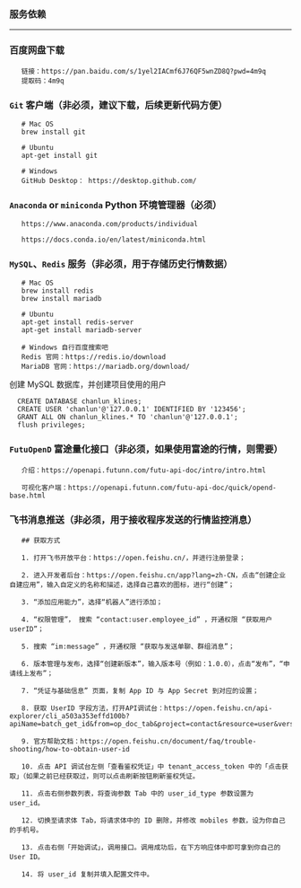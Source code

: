 ### 服务依赖

---

### 百度网盘下载

       链接：https://pan.baidu.com/s/1yel2IACmf6J76QF5wnZD8Q?pwd=4m9q 
       提取码：4m9q 


### `Git` 客户端（**非必须，建议下载，后续更新代码方便**）

       # Mac OS
       brew install git
       
       # Ubuntu
       apt-get install git
       
       # Windows 
       GitHub Desktop： https://desktop.github.com/

### `Anaconda`  or `miniconda`  Python 环境管理器（**必须**）

       https://www.anaconda.com/products/individual
    
       https://docs.conda.io/en/latest/miniconda.html

### `MySQL`、`Redis` 服务（**非必须，用于存储历史行情数据**）

       # Mac OS
       brew install redis
       brew install mariadb
       
       # Ubuntu
       apt-get install redis-server
       apt-get install mariadb-server
           
       # Windows 自行百度搜索吧
       Redis 官网：https://redis.io/download
       MariaDB 官网：https://mariadb.org/download/

创建 MySQL 数据库，并创建项目使用的用户

      CREATE DATABASE chanlun_klines;
      CREATE USER 'chanlun'@'127.0.0.1' IDENTIFIED BY '123456';
      GRANT ALL ON chanlun_klines.* TO 'chanlun'@'127.0.0.1';
      flush privileges;

### `FutuOpenD` 富途量化接口（**非必须，如果使用富途的行情，则需要**）

       介绍：https://openapi.futunn.com/futu-api-doc/intro/intro.html
    
       可视化客户端：https://openapi.futunn.com/futu-api-doc/quick/opend-base.html

### 飞书消息推送（**非必须，用于接收程序发送的行情监控消息**）

       ## 获取方式

       1. 打开飞书开放平台：https://open.feishu.cn/，并进行注册登录；
       
       2. 进入开发者后台：https://open.feishu.cn/app?lang=zh-CN，点击“创建企业自建应用”，输入自定义的名称和描述，选择自己喜欢的图标，进行“创建”；
       
       3. “添加应用能力”，选择“机器人”进行添加；
       
       4. “权限管理”， 搜索 “contact:user.employee_id” ，开通权限 “获取用户 userID”；
       
       5. 搜索 “im:message” ，开通权限 “获取与发送单聊、群组消息”；
       
       6. 版本管理与发布，选择“创建新版本”，输入版本号（例如：1.0.0），点击“发布”，“申请线上发布”；
       
       7. “凭证与基础信息” 页面，复制 App ID 与 App Secret 到对应的设置；
       
       8. 获取 UserID 字段方法，打开API调试台：https://open.feishu.cn/api-explorer/cli_a503a353effd100b?apiName=batch_get_id&from=op_doc_tab&project=contact&resource=user&version=v3
       
       9. 官方帮助文档：https://open.feishu.cn/document/faq/trouble-shooting/how-to-obtain-user-id
       
       10. 点击 API 调试台左侧「查看鉴权凭证」中 tenant_access_token 中的「点击获取」（如果之前已经获取过，则可以点击刷新按钮刷新鉴权凭证。
       
       11. 点击右侧参数列表，将查询参数 Tab 中的 user_id_type 参数设置为 user_id。
       
       12. 切换至请求体 Tab，将请求体中的 ID 删除，并修改 mobiles 参数，设为你自己的手机号。
       
       13. 点击右侧「开始调试」，调用接口。调用成功后，在下方响应体中即可拿到你自己的 User ID。
       
       14. 将 user_id 复制并填入配置文件中。
